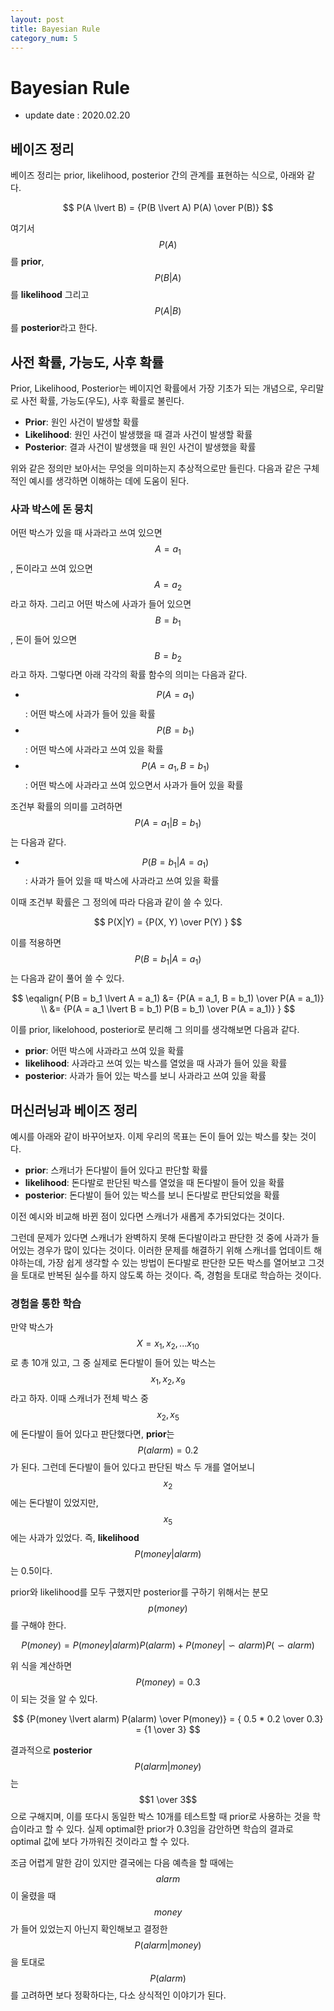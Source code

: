 ```yaml
---
layout: post
title: Bayesian Rule
category_num: 5
---
```


# Bayesian Rule

- update date : 2020.02.20

## 베이즈 정리

베이즈 정리는 prior, likelihood, posterior 간의 관계를 표현하는 식으로, 아래와 같다.

$$
P(A \lvert B) = {P(B \lvert A) P(A) \over P(B)}
$$

여기서 $$P(A)$$를 **prior**, $$P(B \lvert A)$$를 **likelihood** 그리고 $$P(A \lvert B)$$를 **posterior**라고 한다.

## 사전 확률, 가능도, 사후 확률

Prior, Likelihood, Posterior는 베이지언 확률에서 가장 기초가 되는 개념으로, 우리말로 사전 확률, 가능도(우도), 사후 확률로 불린다.

- **Prior**: 원인 사건이 발생할 확률
- **Likelihood**: 원인 사건이 발생했을 때 결과 사건이 발생할 확률
- **Posterior**: 결과 사건이 발생했을 때 원인 사건이 발생했을 확률

위와 같은 정의만 보아서는 무엇을 의미하는지 추상적으로만 들린다. 다음과 같은 구체적인 예시를 생각하면 이해하는 데에 도움이 된다.

### 사과 박스에 돈 뭉치

어떤 박스가 있을 때 사과라고 쓰여 있으면 $$A=a_1$$, 돈이라고 쓰여 있으면 $$A=a_2$$라고 하자. 그리고 어떤 박스에 사과가 들어 있으면 $$B=b_1$$, 돈이 들어 있으면 $$B=b_2$$라고 하자. 그렇다면 아래 각각의 확률 함수의 의미는 다음과 같다.

- $$P(A = a_1)$$ : 어떤 박스에 사과가 들어 있을 확률
- $$P(B = b_1)$$ : 어떤 박스에 사과라고 쓰여 있을 확률
- $$P(A = a_1, B = b_1)$$ : 어떤 박스에 사과라고 쓰여 있으면서 사과가 들어 있을 확률

조건부 확률의 의미를 고려하면 $$P(A = a_1 \lvert B = b_1)$$는 다음과 같다.

- $$P(B = b_1 \lvert A = a_1)$$ : 사과가 들어 있을 때 박스에 사과라고 쓰여 있을 확률

이때 조건부 확률은 그 정의에 따라 다음과 같이 쓸 수 있다.

$$
P(X|Y) = {P(X, Y) \over P(Y) }
$$

이를 적용하면 $$P(B = b_1 \lvert A = a_1)$$는 다음과 같이 풀어 쓸 수 있다.

$$
\eqalign{
P(B = b_1 \lvert A = a_1)
&= {P(A = a_1, B = b_1) \over P(A = a_1)} \\
&= {P(A = a_1 \lvert B = b_1) P(B = b_1) \over P(A = a_1)}
}
$$

이를 prior, likelohood, posterior로 분리해 그 의미를 생각해보면 다음과 같다.

- **prior**: 어떤 박스에 사과라고 쓰여 있을 확률
- **likelihood**: 사과라고 쓰여 있는 박스를 열었을 때 사과가 들어 있을 확률
- **posterior**: 사과가 들어 있는 박스를 보니 사과라고 쓰여 있을 확률

## 머신러닝과 베이즈 정리

예시를 아래와 같이 바꾸어보자. 이제 우리의 목표는 돈이 들어 있는 박스를 찾는 것이다.

- **prior**: 스캐너가 돈다발이 들어 있다고 판단할 확률
- **likelihood**: 돈다발로 판단된 박스를 열었을 때 돈다발이 들어 있을 확률
- **posterior**: 돈다발이 들어 있는 박스를 보니 돈다발로 판단되었을 확률

이전 예시와 비교해 바뀐 점이 있다면 스캐너가 새롭게 추가되었다는 것이다.

그런데 문제가 있다면 스캐너가 완벽하지 못해 돈다발이라고 판단한 것 중에 사과가 들어있는 경우가 많이 있다는 것이다. 이러한 문제를 해결하기 위해 스캐너를 업데이트 해야하는데, 가장 쉽게 생각할 수 있는 방법이 돈다발로 판단한 모든 박스를 열어보고 그것을 토대로 반복된 실수를 하지 않도록 하는 것이다. 즉, 경험을 토대로 학습하는 것이다.

### 경험을 통한 학습

만약 박스가 $$X = {x_1, x_2, ... x_{10}}$$로 총 10개 있고, 그 중 실제로 돈다발이 들어 있는 박스는 $$x_1, x_2, x_9$$라고 하자. 이때 스캐너가 전체 박스 중 $$x_2, x_5$$에 돈다발이 들어 있다고 판단했다면, **prior**는 $$P(alarm) = 0.2$$가 된다. 그런데 돈다발이 들어 있다고 판단된 박스 두 개를 열어보니 $$x_2$$에는 돈다발이 있었지만, $$x_5$$에는 사과가 있었다. 즉, **likelihood** $$P(money \lvert alarm)$$는 0.5이다.

prior와 likelihood를 모두 구했지만 posterior를 구하기 위해서는 분모 $$p(money)$$를 구해야 한다.

$$
P(money) = P(money \lvert alarm) P(alarm) + P(money \lvert \backsim alarm) P(\backsim alarm)
$$

위 식을 계산하면 $$P(money) = 0.3$$이 되는 것을 알 수 있다.

$$
{P(money \lvert alarm) P(alarm) \over P(money)} = { 0.5 * 0.2 \over 0.3} = {1 \over 3}
$$

결과적으로 **posterior** $$P(alarm \lvert money)$$는 $$1 \over 3$$으로 구해지며, 이를 또다시 동일한 박스 10개를 테스트할 때 prior로 사용하는 것을 학습이라고 할 수 있다. 실제 optimal한 prior가 0.3임을 감안하면 학습의 결과로 optimal 값에 보다 가까워진 것이라고 할 수 있다.

조금 어렵게 말한 감이 있지만 결국에는 다음 예측을 할 때에는 $$alarm$$이 울렸을 때 $$money$$가 들어 있었는지 아닌지 확인해보고 결정한 $$P(alarm \lvert money)$$을 토대로 $$P(alarm)$$를 고려하면 보다 정확하다는, 다소 상식적인 이야기가 된다.
